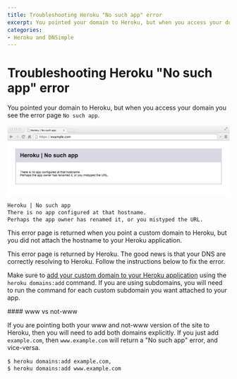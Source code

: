 ```yaml
---
title: Troubleshooting Heroku "No such app" error
excerpt: You pointed your domain to Heroku, but when you access your domain you see the error page No such app.
categories:
- Heroku and DNSimple
---
```


# Troubleshooting Heroku "No such app" error

You pointed your domain to Heroku, but when you access your domain you see the error page `No such app`.

![Heroku No such app error](/files/dnsimple-heroku-nosuchapp.png)

~~~
Heroku | No such app
There is no app configured at that hostname.
Perhaps the app owner has renamed it, or you mistyped the URL.
~~~

This error page is returned when you point a custom domain to Heroku, but you did not attach the hostname to your Heroku application.

<info>
This error page is returned by Heroku. The good news is that your DNS are correctly resolving to Heroku. Follow the instructions below to fix the error.
</info>

Make sure to [add your custom domain to your Heroku application](https://devcenter.heroku.com/articles/custom-domains) using the `heroku domains:add` command. If you are using subdomains, you will need to run the command for each custom subdomain you want attached to your app.

<warning>
#### www vs not-www

If you are pointing both your www and not-www version of the site to Heroku, then you will need to add both domains explicitly. If you just add `example.com`, then `www.example.com` will return a "No such app" error, and vice-versa.

```
$ heroku domains:add example.com,
$ heroku domains:add www.example.com
```
</warning>
